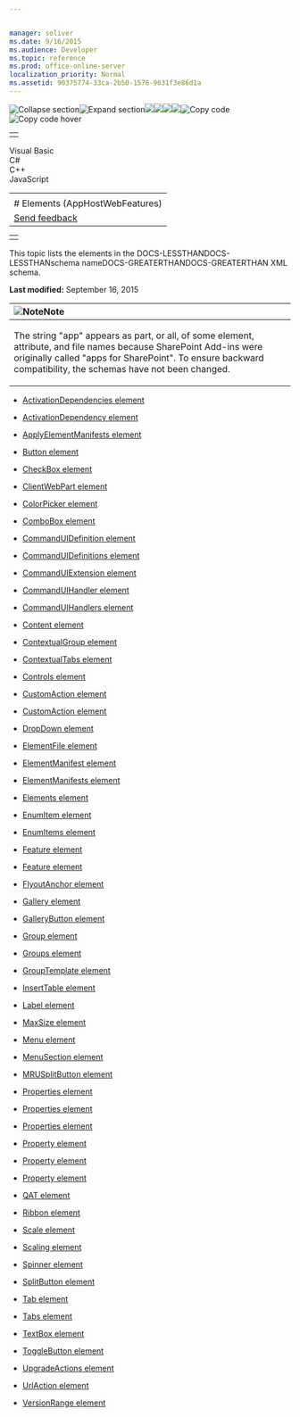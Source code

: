 ```yaml
---


manager: soliver
ms.date: 9/16/2015
ms.audience: Developer
ms.topic: reference
ms.prod: office-online-server
localization_priority: Normal
ms.assetid: 90375774-33ca-2b50-1578-9631f3e86d1a
---
```


![Collapse
section](../icons/collapse_all.gif "Collapse section")![Expand
section](../icons/expand_all.gif "Expand section")![](../icons/collapse_all.gif)![](../icons/expand_all.gif)![](../icons/dropdown.gif)![](../icons/dropdownHover.gif)![Copy
code](../icons/copycode.gif "Copy code")![Copy code
hover](../icons/copycodeHighlight.gif "Copy code hover")
<table>
<tbody>
<tr class="odd">
<td align="left"></td>
</tr>
</tbody>
</table>

Visual Basic  
C\#  
C++  
JavaScript  

<table>
<tbody>
<tr class="odd">
<td align="left"><span id="runningHeaderText"></span></td>
</tr>
<tr class="even">
<td align="left"># Elements (AppHostWebFeatures)</td>
</tr>
<tr class="odd">
<td align="left"><span id="headfeedbackarea" class="feedbackhead"><a href="javascript:SubmitFeedback(&#39;docthis@Microsoft.com&#39;,&#39;&#39;,&#39;&#39;,&#39;&#39;,&#39;1.0.18082.1225&#39;,&#39;%0\dThank%20you%20for%20your%20feedback.%20The%20developer%20writing%20teams%20use%20your%20feedback%20to%20improve%20documentation.%20While%20we%20are%20reviewing%20your%20feedback,%20we%20may%20send%20you%20e-mail%20to%20ask%20for%20clarification%20or%20feedback%20on%20a%20solution.%20We%20do%20not%20use%20your%20e-mail%20address%20for%20any%20other%20purpose%20and%20we%20delete%20it%20after%20we%20finish%20our%20review.%0\AFor%20further%20information%20about%20the%20privacy%20policies%20of%20Microsoft,%20please%20see%20http://privacy.microsoft.com/en-us/default.aspx.%0\A%0\d&#39;,&#39;Customer%20feedback&#39;);">Send feedback</a></span></td>
</tr>
</tbody>
</table>

<table>
<colgroup>
<col width="100%" />
</colgroup>
<tbody>
<tr class="odd">
<td align="left"></td>
</tr>
</tbody>
</table>

This topic lists the elements in the DOCS-LESSTHANDOCS-LESSTHANschema
nameDOCS-GREATERTHANDOCS-GREATERTHAN XML schema.

**Last modified:** September 16, 2015

<table>
<colgroup>
<col width="100%" />
</colgroup>
<thead>
<tr class="header">
<th align="left"><img src="../icons/alert_note.gif" title="Note" alt="Note" /><strong>Note</strong></th>
</tr>
</thead>
<tbody>
<tr class="odd">
<td align="left"><p>The string &quot;app&quot; appears as part, or all, of some element, attribute, and file names because SharePoint Add-ins were originally called &quot;apps for SharePoint&quot;. To ensure backward compatibility, the schemas have not been changed.</p></td>
</tr>
</tbody>
</table>

-   [ActivationDependencies
    element](activationdependencies-element-featuredefinition-complextypeapphostwebfeatures.htm)

-   [ActivationDependency
    element](activationdependency-element-featureactivationdependencydefinitions-complextypea.htm)

-   [ApplyElementManifests
    element](applyelementmanifests-element-upgradeactionsgroup-groupapphostwebfeatures.htm)

-   [Button element](button-element-commanduidefinitiontype-complextypeapphostwebfeatures.htm)

-   [CheckBox element](checkbox-element-commanduidefinitiontype-complextypeapphostwebfeatures.htm)

-   [ClientWebPart element](clientwebpart-element-elementdefinitioncollection-complextypeapphostwebfeatures.htm)

-   [ColorPicker element](colorpicker-element-commanduidefinitiontype-complextypeapphostwebfeatures.htm)

-   [ComboBox element](combobox-element-commanduidefinitiontype-complextypeapphostwebfeatures.htm)

-   [CommandUIDefinition
    element](commanduidefinition-element-commanduidefinitionstype-complextypeapphostwebfeatur.htm)

-   [CommandUIDefinitions
    element](commanduidefinitions-element-commanduiextensiontype-complextypeapphostwebfeature.htm)

-   [CommandUIExtension
    element](commanduiextension-element-customactiondefinition-complextypeapphostwebfeatures.htm)

-   [CommandUIHandler element](commanduihandler-element-commanduihandlerstype-complextypeapphostwebfeatures.htm)

-   [CommandUIHandlers
    element](commanduihandlers-element-commanduiextensiontype-complextypeapphostwebfeatures.htm)

-   [Content element](content-element-clientwebpartdefinition-complextypeapphostwebfeatures.htm)

-   [ContextualGroup element](contextualgroup-element-commanduidefinitiontype-complextypeapphostwebfeatures.htm)

-   [ContextualTabs element](contextualtabs-element-commanduidefinitiontype-complextypeapphostwebfeatures.htm)

-   [Controls element](controls-element-commanduidefinitiontype-complextypeapphostwebfeatures.htm)

-   [CustomAction element](customaction-element-elementdefinitioncollection-complextypeapphostwebfeatures.htm)

-   [CustomAction element](customaction-element-customactiondefinitions-complextypeapphostwebfeatures.htm)

-   [DropDown element](dropdown-element-commanduidefinitiontype-complextypeapphostwebfeatures.htm)

-   [ElementFile element](elementfile-element-elementmanifestreferences-complextypeapphostwebfeatures.htm)

-   [ElementManifest element](elementmanifest-element-elementmanifestreferences-complextypeapphostwebfeatures.htm)

-   [ElementManifests element](elementmanifests-element-featuredefinition-complextypeapphostwebfeatures.htm)

-   [Elements element](elements-element-apphostwebfeatures.htm)

-   [EnumItem element](enumitem-element-clientwebpartenumitems-complextypeapphostwebfeatures.htm)

-   [EnumItems element](enumitems-element-clientwebpartproperty-complextypeapphostwebfeatures.htm)

-   [Feature element](feature-element-featuretemplatereferences-complextypeapphostwebfeatures.htm)

-   [Feature element](feature-element-apphostwebfeatures.htm)

-   [FlyoutAnchor element](flyoutanchor-element-commanduidefinitiontype-complextypeapphostwebfeatures.htm)

-   [Gallery element](gallery-element-commanduidefinitiontype-complextypeapphostwebfeatures.htm)

-   [GalleryButton element](gallerybutton-element-commanduidefinitiontype-complextypeapphostwebfeatures.htm)

-   [Group element](group-element-commanduidefinitiontype-complextypeapphostwebfeatures.htm)

-   [Groups element](groups-element-commanduidefinitiontype-complextypeapphostwebfeatures.htm)

-   [GroupTemplate element](grouptemplate-element-commanduidefinitiontype-complextypeapphostwebfeatures.htm)

-   [InsertTable element](inserttable-element-commanduidefinitiontype-complextypeapphostwebfeatures.htm)

-   [Label element](label-element-commanduidefinitiontype-complextypeapphostwebfeatures.htm)

-   [MaxSize element](maxsize-element-commanduidefinitiontype-complextypeapphostwebfeatures.htm)

-   [Menu element](menu-element-commanduidefinitiontype-complextypeapphostwebfeatures.htm)

-   [MenuSection element](menusection-element-commanduidefinitiontype-complextypeapphostwebfeatures.htm)

-   [MRUSplitButton element](mrusplitbutton-element-commanduidefinitiontype-complextypeapphostwebfeatures.htm)

-   [Properties element](properties-element-clientwebpartdefinition-complextypeapphostwebfeatures.htm)

-   [Properties element](properties-element-featuretemplatereference-complextypeapphostwebfeatures.htm)

-   [Properties element](properties-element-featuredefinition-complextypeapphostwebfeatures.htm)

-   [Property element](property-element-featurepropertydefinitions-complextypeapphostwebfeatures.htm)

-   [Property element](property-element-clientwebpartproperties-complextypeapphostwebfeatures.htm)

-   [Property element](property-element-propertybagdefinition-complextypeapphostwebfeatures.htm)

-   [QAT element](qat-element-commanduidefinitiontype-complextypeapphostwebfeatures.htm)

-   [Ribbon element](ribbon-element-commanduidefinitiontype-complextypeapphostwebfeatures.htm)

-   [Scale element](scale-element-commanduidefinitiontype-complextypeapphostwebfeatures.htm)

-   [Scaling element](scaling-element-commanduidefinitiontype-complextypeapphostwebfeatures.htm)

-   [Spinner element](spinner-element-commanduidefinitiontype-complextypeapphostwebfeatures.htm)

-   [SplitButton element](splitbutton-element-commanduidefinitiontype-complextypeapphostwebfeatures.htm)

-   [Tab element](tab-element-commanduidefinitiontype-complextypeapphostwebfeatures.htm)

-   [Tabs element](tabs-element-commanduidefinitiontype-complextypeapphostwebfeatures.htm)

-   [TextBox element](textbox-element-commanduidefinitiontype-complextypeapphostwebfeatures.htm)

-   [ToggleButton element](togglebutton-element-commanduidefinitiontype-complextypeapphostwebfeatures.htm)

-   [UpgradeActions element](upgradeactions-element-featuredefinition-complextypeapphostwebfeatures.htm)

-   [UrlAction element](urlaction-element-customactiondefinition-complextypeapphostwebfeatures.htm)

-   [VersionRange element](versionrange-element-upgradeactionsdefinition-complextypeapphostwebfeatures.htm)








